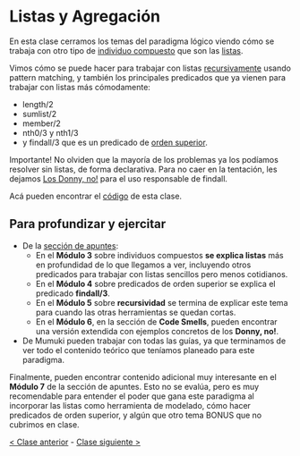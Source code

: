 # Listas y Agregación

En esta clase cerramos los temas del paradigma lógico viendo cómo se trabaja con otro tipo de [individuo compuesto](http://wiki.uqbar.org/wiki/articles/paradigma-logico---individuos-compuestos.html) que son las [listas](http://wiki.uqbar.org/wiki/articles/paradigma-logico---listas.html).

Vimos cómo se puede hacer para trabajar con listas [recursivamente](http://wiki.uqbar.org/wiki/articles/recursividad-en-logico.html) usando pattern matching, y también los principales predicados que ya vienen para trabajar con listas más cómodamente:
- length/2
- sumlist/2
- member/2
- nth0/3 y nth1/3
- y findall/3 que es un predicado de [orden superior](http://wiki.uqbar.org/wiki/articles/orden-superior.html).

Importante! No olviden que la mayoría de los problemas ya los podíamos resolver sin listas, de forma declarativa. Para no caer en la tentación, les dejamos [Los Donny, no!](https://docs.google.com/presentation/d/e/2PACX-1vSKFGF0920302VpDPVrnRKez_O_wjgDg4_cssbsH3G4RBt7sTKEfl5KnUVchASdH4tnW9Hx8pGHUpdu/embed?start=false&loop=false&delayms=60000) para el uso responsable de findall.

Acá pueden encontrar el [código](https://github.com/pdep-mit/ejemplos-de-clase-prolog/blob/master/clase5.pl) de esta clase.

## Para profundizar y ejercitar

- De la [sección de apuntes](http://www.pdep.com.ar/material/apuntes):
  - En el **Módulo 3** sobre individuos compuestos **se explica listas** más en profundidad de lo que llegamos a ver, incluyendo otros predicados para trabajar con listas sencillos pero menos cotidianos.
  - En el **Módulo 4** sobre predicados de orden superior se explica el predicado **findall/3**.
  - En el **Módulo 5** sobre **recursividad** se termina de explicar este tema para cuando las otras herramientas se quedan cortas.
  - En el **Módulo 6**, en la sección de **Code Smells**, pueden encontrar una versión extendida con ejemplos concretos de los **Donny, no!**.
- De Mumuki pueden trabajar con todas las guías, ya que terminamos de ver todo el contenido teórico que teníamos planeado para este paradigma.

Finalmente, pueden encontrar contenido adicional muy interesante en el **Módulo 7** de la sección de apuntes. Esto no se evalúa, pero es muy recomendable para entender el poder que gana este paradigma al incorporar las listas como herramienta de modelado, cómo hacer predicados de orden superior, y algún que otro tema BONUS que no cubrimos en clase.

[< Clase anterior](https://github.com/pdep-mit/bitacora-de-clase/blob/master/clase-14.md) - [Clase siguiente >](https://github.com/pdep-mit/bitacora-de-clase/blob/master/clase-16.md)
